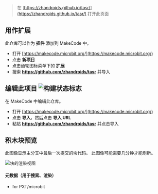 
> 在 [https://zhandroids.github.io/tasr/](https://zhandroids.github.io/tasr/) 打开此页面

## 用作扩展

此仓库可以作为 **插件** 添加到 MakeCode 中。

* 打开 [https://makecode.microbit.org/](https://makecode.microbit.org/)
* 点击 **新项目**
* 点击齿轮图标菜单下的 **扩展**
* 搜索 **https://github.com/zhandroids/tasr** 并导入

## 编辑此项目 ![构建状态标志](https://github.com/zhandroids/tasr/workflows/MakeCode/badge.svg)

在 MakeCode 中编辑此仓库。

* 打开 [https://makecode.microbit.org/](https://makecode.microbit.org/)
* 点击 **导入**，然后点击 **导入 URL**
* 粘贴 **https://github.com/zhandroids/tasr** 并点击导入

## 积木块预览

此图像显示主分支中最后一次提交的块代码。
此图像可能需要几分钟才能刷新。

![块的渲染视图](https://github.com/zhandroids/tasr/raw/master/.github/makecode/blocks.png)

#### 元数据（用于搜索、渲染）

* for PXT/microbit
<script src="https://makecode.com/gh-pages-embed.js"></script><script>makeCodeRender("{{ site.makecode.home_url }}", "{{ site.github.owner_name }}/{{ site.github.repository_name }}");</script>
